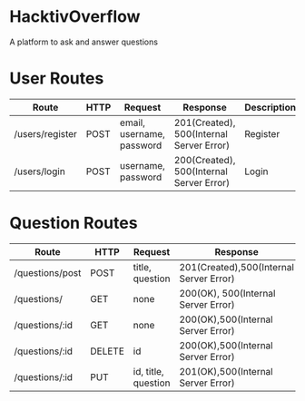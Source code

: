 # HacktivOverflow
A platform to ask and answer questions

# User Routes
| Route | HTTP | Request | Response | Description|
| ----------- | ----------- |----------- |----------- | ----------- |
| /users/register | POST |email, username, password|201(Created), 500(Internal Server Error)|Register|
| /users/login | POST |username,  password|200(Created), 500(Internal Server Error)|Login|

# Question Routes
| Route | HTTP | Request | Response | Description|
| ----------- | ----------- |----------- |----------- | ----------- |
| /questions/post | POST |title, question|201(Created),500(Internal Server Error) |Post A Question
| /questions/ | GET |none|200(OK), 500(Internal Server Error)|Get All Questions
| /questions/:id| GET |none|200(OK),500(Internal Server Error) |Get One Question
| /questions/:id| DELETE |id|200(OK),500(Internal Server Error) |Delete A Question
| /questions/:id| PUT |id, title, question |201(OK),500(Internal Server Error) |Edit A Question